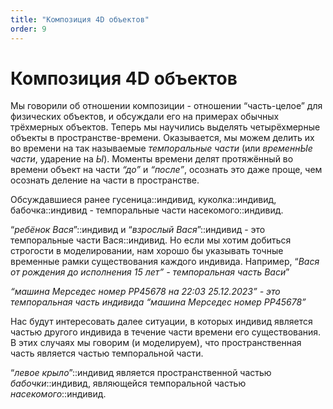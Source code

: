 ```yaml
---
title: "Композиция 4D объектов"
order: 9
---
```


# Композиция 4D объектов

Мы говорили об отношении композиции - отношении “часть-целое” для физических объектов, и обсуждали его на примерах обычных трёхмерных объектов. Теперь мы научились выделять четырёхмерные объекты в пространстве-времени. Оказывается, мы можем делить их во времени на так называемые *темпоральные части* (или *временнЫе* *части*, ударение на *Ы*). Моменты времени делят протяжённый во времени объект на части *“до”* и *“после”*, осознать это даже проще, чем осознать деление на части в пространстве.

Обсуждавшиеся ранее гусеница::индивид, куколка::индивид, бабочка::индивид - темпоральные части насекомого::индивид.

“*ребёнок Вася*”::индивид и “*взрослый Вася*”::индивид - это темпоральные части Вася::индивид. Но если мы хотим добиться строгости в моделировании, нам хорошо бы указывать точные временные рамки существования каждого индивида. Например, “*Вася от рождения до исполнения 15 лет” - темпоральная часть Васи*”

*“машина Мерседес номер РР45678 на 22:03 25.12.2023”* *- это* *темпоральная часть индивида “машина Мерседес номер РР45678”*

Нас будут интересовать далее ситуации, в которых индивид является частью другого индивида в течение части времени его существования. В этих случаях мы говорим (и моделируем), что пространственная часть является частью темпоральной части.

“*левое крыло*”::индивид является пространственной частью *бабочки*::индивид, являющейся темпоральной частью *насекомого*::индивид.